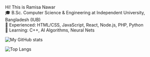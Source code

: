 Hi! This is Ramisa Nawar   
🎓 B.Sc. Computer Science & Engineering at Independent University, Bangladesh (IUB)  
🔸 Experienced: HTML/CSS, JavaScript, React, Node.js, PHP, Python  
🔹 Learning: C++, AI Algorithms, Neural Nets

![My GitHub stats](https://github-readme-stats.vercel.app/api?username=nramisa&show_icons=true&theme=radical&hide=contribs,prs)

![Top Langs](https://github-readme-stats.vercel.app/api/top-langs/?username=nramisa&layout=compact&theme=tokyonight)
